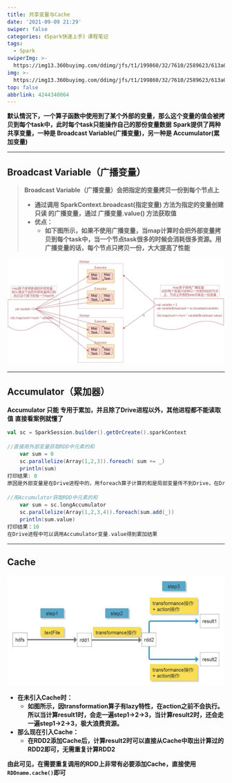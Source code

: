 ```yaml
---
title: 共享变量与Cache
date: '2021-09-09 21:29'
swiper: false
categories: 《Spark快速上手》课程笔记
tags:
  - Spark
swiperImg: >-
  https://img13.360buyimg.com/ddimg/jfs/t1/199860/32/7610/2589623/613a0c74Ec860efbf/f4d400e42f7dc504.png
img: >-
  https://img13.360buyimg.com/ddimg/jfs/t1/199860/32/7610/2589623/613a0c74Ec860efbf/f4d400e42f7dc504.png
top: false
abbrlink: 4244340064
---
```




**默认情況下，一个算子函数中使用到了某个外部的变量，那么这个变量的值会被拷贝到每个task中，此时每个task只能操作自己的那份变量数据**
**Spark提供了两种共享变量，一种是 Broadcast Variable(广播变量)，另一种是 Accumulator(累加变量)**

---

## Broadcast Variable（广播变量）
> **Broadcast Variable（广播变量）会把指定的变量拷贝一份到每个节点上**
> - **通过调用 SparkContext.broadcast(指定变量) 方法为指定的变量创建 只读 的广播变量，通过 广播变量.value() 方法获取值**
> - **优点：**
>    - **如下图所示，如果不使用广播变量，当map计算时会把外部变量拷贝到每个task中，当一个节点task很多的时候会消耗很多资源。用广播变量的话，每个节点只拷贝一份，大大提高了性能**
>
![](/medias/共享变量与Cache/0.png)


---

## Accumulator（累加器）
**Accumulator 只能 专用于累加，并且除了Drive进程以外，其他进程都不能读取值**
**直接看案例就懂了**
```scala
val sc = SparkSession.builder().getOrCreate().sparkContext

//直接用外部变量获取RDD中元素的和
	var sum = 0
	sc.parallelize(Array(1,2,3)).foreach( sum += _)
	println(sum)
打印结果: 0
原因是外部变量是在Drive进程中的，用foreach算子计算的和是局部变量传不到Drive，在Drive中println是打印不出来的

//用Accumulator获取RDD中元素的和
	var sum = sc.longAccumulator
	sc.parallelize(Array(1,2,3,4)).foreach(sum.add(_))
	println(sum.value)
打印结果：10
在Drive进程中可以调用Accumulator变量.value得到累加结果
```

---

## Cache
![](/medias/共享变量与Cache/1.png)

- **在未引入Cache时：**
   - **如图所示，因transformation算子有lazy特性，在action之前不会执行。所以当计算result1时，会走一遍step1->2->3，当计算result2时，还会走一遍step1->2->3，极大浪费资源。**
- **那么现在引入Cache：**
   - **在RDD2添加Cache后，计算result2时可以直接从Cache中取出计算过的RDD2即可，无需重复计算RDD2**

**由此可见，在需要重复调用的RDD上非常有必要添加Cache，直接使用`RDDname.cache()`即可**
